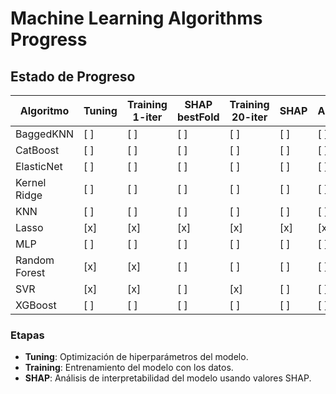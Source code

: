 # Machine Learning Algorithms Progress

## Estado de Progreso

| Algoritmo        | Tuning | Training  1-iter| SHAP bestFold | Training  20-iter | SHAP | Associations |
|------------------|--------|----------|------|--------------|-------------|------------|
| BaggedKNN        | [ ]    | [ ]      | [ ]  | [ ]          | [ ]         | [ ]        |
| CatBoost         | [ ]    | [ ]      | [ ]  | [ ]          | [ ]         | [ ]        |
| ElasticNet       | [ ]    | [ ]      | [ ]  | [ ]          | [ ]         | [ ]        |
| Kernel Ridge     | [ ]    | [ ]      | [ ]  | [ ]          | [ ]         | [ ]        |
| KNN              | [ ]    | [ ]      | [ ]  | [ ]          | [ ]         | [ ]        |
| Lasso            | [x]    | [x]      | [x]  | [x]          | [x]         | [x]        |
| MLP              | [ ]    | [ ]      | [ ]  | [ ]          | [ ]         | [ ]        |
| Random Forest    | [x]    | [x]      | [ ]  | [ ]          | [ ]         | [ ]        |
| SVR              | [x]    | [x]      | [ ]  | [x]          | [ ]         | [ ]        |
| XGBoost          | [ ]    | [ ]      | [ ]  | [ ]          | [ ]         | [ ]        |


### Etapas

- **Tuning**: Optimización de hiperparámetros del modelo.
- **Training**: Entrenamiento del modelo con los datos.
- **SHAP**: Análisis de interpretabilidad del modelo usando valores SHAP.



